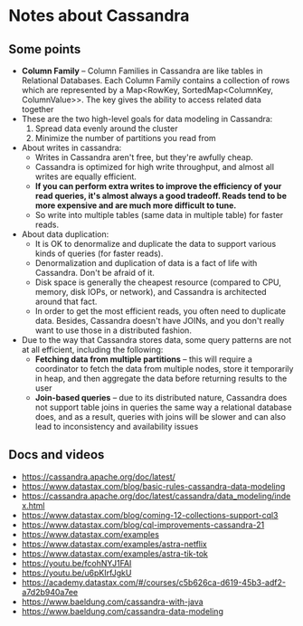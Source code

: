 # Notes about Cassandra

## Some points
* **Column Family** – Column Families in Cassandra are like tables in Relational Databases. Each Column Family contains a collection of rows which are represented by a Map<RowKey, SortedMap<ColumnKey, ColumnValue>>. The key gives the ability to access related data together
* These are the two high-level goals for data modeling in Cassandra:
  1. Spread data evenly around the cluster
  2. Minimize the number of partitions you read from
* About writes in cassandra:
  - Writes in Cassandra aren't free, but they're awfully cheap. 
  - Cassandra is optimized for high write throughput, and almost all writes are equally efficient. 
  - **If you can perform extra writes to improve the efficiency of your read queries, it's almost always a good tradeoff. Reads tend to be more expensive and are much more difficult to tune.**
  - So write into multiple tables (same data in multiple table) for faster reads.
* About data duplication:
  - It is OK to denormalize and duplicate the data to support various kinds of queries (for faster reads).
  - Denormalization and duplication of data is a fact of life with Cassandra. Don't be afraid of it. 
  - Disk space is generally the cheapest resource (compared to CPU, memory, disk IOPs, or network), and Cassandra is architected around that fact. 
  - In order to get the most efficient reads, you often need to duplicate data. Besides, Cassandra doesn't have JOINs, and you don't really want to use those in a distributed fashion.
* Due to the way that Cassandra stores data, some query patterns are not at all efficient, including the following:
  - **Fetching data from multiple partitions** – this will require a coordinator to fetch the data from multiple nodes, store it temporarily in heap, and then aggregate the data before returning results to the user
  - **Join-based queries** – due to its distributed nature, Cassandra does not support table joins in queries the same way a relational database does, and as a result, queries with joins will be slower and can also lead to inconsistency and availability issues


## Docs and videos
* https://cassandra.apache.org/doc/latest/
* https://www.datastax.com/blog/basic-rules-cassandra-data-modeling
* https://cassandra.apache.org/doc/latest/cassandra/data_modeling/index.html
* https://www.datastax.com/blog/coming-12-collections-support-cql3
* https://www.datastax.com/blog/cql-improvements-cassandra-21
* https://www.datastax.com/examples
* https://www.datastax.com/examples/astra-netflix
* https://www.datastax.com/examples/astra-tik-tok
* https://youtu.be/fcohNYJ1FAI
* https://youtu.be/u6pKIrfJgkU
* https://academy.datastax.com/#/courses/c5b626ca-d619-45b3-adf2-a7d2b940a7ee
* https://www.baeldung.com/cassandra-with-java
* https://www.baeldung.com/cassandra-data-modeling
